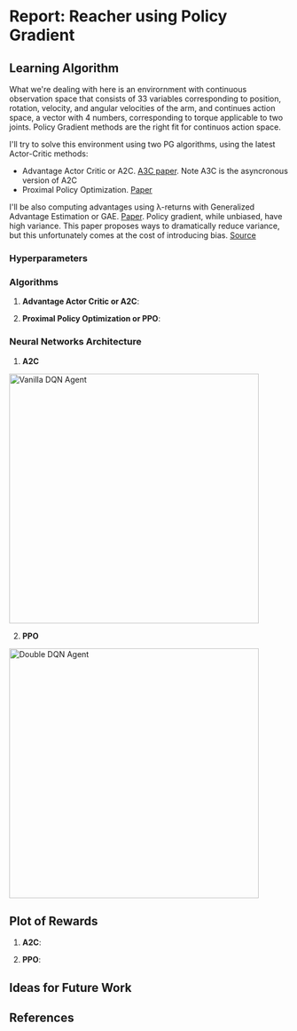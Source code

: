 # Report: Reacher using Policy Gradient

## Learning Algorithm

What we're dealing with here is an envirornment with continuous observation space that consists of 33 variables corresponding to position, rotation, velocity, and angular velocities of the arm, and continues action space, a vector with 4 numbers, corresponding to torque applicable to two joints. Policy Gradient methods are the right fit for continuos action space.

I'll try to solve this environment using two PG algorithms, using the latest Actor-Critic methods:

- Advantage Actor Critic or A2C. [A3C paper](https://arxiv.org/abs/1602.01783). Note A3C is the asyncronous version of A2C
- Proximal Policy Optimization. [Paper](https://arxiv.org/abs/1707.06347)

I'll be also computing advantages using λ-returns with Generalized Advantage Estimation or GAE. [Paper](https://arxiv.org/abs/1506.02438). Policy gradient, while unbiased, have high variance. This paper proposes ways to dramatically reduce variance, but this unfortunately comes at the cost of introducing bias. [Source](https://danieltakeshi.github.io/2017/04/02/notes-on-the-generalized-advantage-estimation-paper/)

### Hyperparameters


### Algorithms
1. **Advantage Actor Critic or A2C**:

2. **Proximal Policy Optimization or PPO**:

### Neural Networks Architecture

1. **A2C**
<img src="images/vanilla_dqn_agent.png" width="450" title="Vanilla DQN Agent" />

2. **PPO**
<img src="images/double_dqn_agent.png" width="450" title="Double DQN Agent" />

## Plot of Rewards

1. **A2C**:

2. **PPO**:

## Ideas for Future Work

## References
